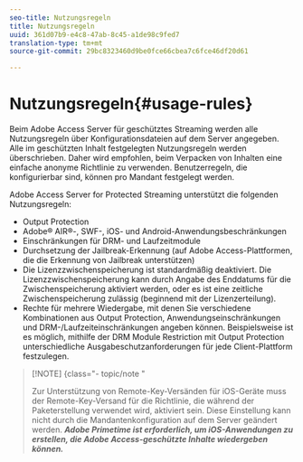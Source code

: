 ```yaml
---
seo-title: Nutzungsregeln
title: Nutzungsregeln
uuid: 361d07b9-e4c8-47ab-8c45-a1de98c9fed7
translation-type: tm+mt
source-git-commit: 29bc8323460d9be0fce66cbea7c6fce46df20d61

---
```



# Nutzungsregeln{#usage-rules}

Beim Adobe Access Server für geschütztes Streaming werden alle Nutzungsregeln über Konfigurationsdateien auf dem Server angegeben. Alle im geschützten Inhalt festgelegten Nutzungsregeln werden überschrieben. Daher wird empfohlen, beim Verpacken von Inhalten eine einfache anonyme Richtlinie zu verwenden. Benutzerregeln, die konfigurierbar sind, können pro Mandant festgelegt werden.

Adobe Access Server for Protected Streaming unterstützt die folgenden Nutzungsregeln:

* Output Protection
* Adobe® AIR®-, SWF-, iOS- und Android-Anwendungsbeschränkungen
* Einschränkungen für DRM- und Laufzeitmodule
* Durchsetzung der Jailbreak-Erkennung (auf Adobe Access-Plattformen, die die Erkennung von Jailbreak unterstützen)
* Die Lizenzzwischenspeicherung ist standardmäßig deaktiviert. Die Lizenzzwischenspeicherung kann durch Angabe des Enddatums für die Zwischenspeicherung aktiviert werden, oder es ist eine zeitliche Zwischenspeicherung zulässig (beginnend mit der Lizenzerteilung).
* Rechte für mehrere Wiedergabe, mit denen Sie verschiedene Kombinationen aus Output Protection, Anwendungseinschränkungen und DRM-/Laufzeiteinschränkungen angeben können. Beispielsweise ist es möglich, mithilfe der DRM Module Restriction mit Output Protection unterschiedliche Ausgabeschutzanforderungen für jede Client-Plattform festzulegen.

>[!NOTE] {class=&quot;- topic/note &quot;
>
>Zur Unterstützung von Remote-Key-Versänden für iOS-Geräte muss der Remote-Key-Versand für die Richtlinie, die während der Paketerstellung verwendet wird, aktiviert sein. Diese Einstellung kann nicht durch die Mandantenkonfiguration auf dem Server geändert werden. ***Adobe Primetime ist erforderlich, um iOS-Anwendungen zu erstellen, die Adobe Access-geschützte Inhalte wiedergeben können.***

